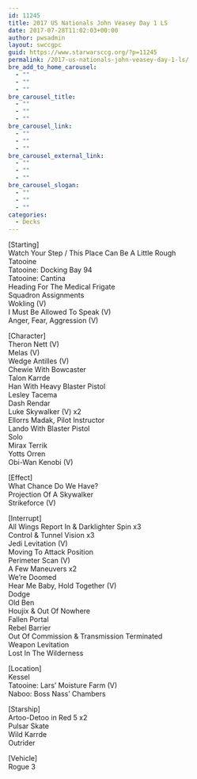 ```yaml
---
id: 11245
title: 2017 US Nationals John Veasey Day 1 LS
date: 2017-07-28T11:02:03+00:00
author: pwsadmin
layout: swccgpc
guid: https://www.starwarsccg.org/?p=11245
permalink: /2017-us-nationals-john-veasey-day-1-ls/
bre_add_to_home_carousel:
  - ""
  - ""
  - ""
bre_carousel_title:
  - ""
  - ""
  - ""
bre_carousel_link:
  - ""
  - ""
  - ""
bre_carousel_external_link:
  - ""
  - ""
  - ""
bre_carousel_slogan:
  - ""
  - ""
  - ""
categories:
  - Decks
---
```

[Starting]  
Watch Your Step / This Place Can Be A Little Rough  
Tatooine  
Tatooine: Docking Bay 94  
Tatooine: Cantina  
Heading For The Medical Frigate  
Squadron Assignments  
Wokling (V)  
I Must Be Allowed To Speak (V)  
Anger, Fear, Aggression (V)

[Character]  
Theron Nett (V)  
Melas (V)  
Wedge Antilles (V)  
Chewie With Bowcaster  
Talon Karrde  
Han With Heavy Blaster Pistol  
Lesley Tacema  
Dash Rendar  
Luke Skywalker (V) x2  
Ellorrs Madak, Pilot Instructor  
Lando With Blaster Pistol  
Solo  
Mirax Terrik  
Yotts Orren  
Obi-Wan Kenobi (V)

[Effect]  
What Chance Do We Have?  
Projection Of A Skywalker  
Strikeforce (V)

[Interrupt]  
All Wings Report In & Darklighter Spin x3  
Control & Tunnel Vision x3  
Jedi Levitation (V)  
Moving To Attack Position  
Perimeter Scan (V)  
A Few Maneuvers x2  
We&#8217;re Doomed  
Hear Me Baby, Hold Together (V)  
Dodge  
Old Ben  
Houjix & Out Of Nowhere  
Fallen Portal  
Rebel Barrier  
Out Of Commission & Transmission Terminated  
Weapon Levitation  
Lost In The Wilderness

[Location]  
Kessel  
Tatooine: Lars&#8217; Moisture Farm (V)  
Naboo: Boss Nass&#8217; Chambers

[Starship]  
Artoo-Detoo in Red 5 x2  
Pulsar Skate  
Wild Karrde  
Outrider

[Vehicle]  
Rogue 3